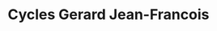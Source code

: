 ---
title: "Cycles Gerard Jean-Francois"
url: /saint-meen-le-grand/cycles-gerard-jean-francois/
shop: Fahrrad
---